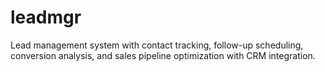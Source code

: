 # leadmgr

Lead management system with contact tracking, follow-up scheduling, conversion analysis, and sales pipeline optimization with CRM integration.

